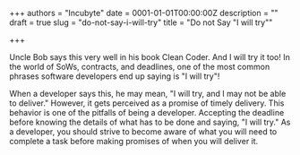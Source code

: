 +++
authors = "Incubyte"
date = 0001-01-01T00:00:00Z
description = ""
draft = true
slug = "do-not-say-i-will-try"
title = "Do not Say \"I will try\""

+++

Uncle Bob says this very well in his book Clean Coder. And I will try it too! In the world of SoWs, contracts, and deadlines, one of the most common phrases software developers end up saying is "I will try"!

When a developer says this, he may mean, "I will try, and I may not be able to deliver." However, it gets perceived as a promise of timely delivery. This behavior is one of the pitfalls of being a developer. Accepting the deadline before knowing the details of what has to be done and saying, "I will try." As a developer, you should strive to become aware of what you will need to complete a task before making promises of when you will deliver it.

